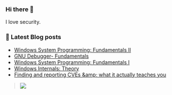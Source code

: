 ### Hi there 👋

I love security. 


### :bookmark_tabs: Latest Blog posts
<!-- BLOG-POST-LIST:START -->
- [Windows System Programming: Fundamentals II](https://arorarachit.com/blog/windows-system-programming-fundamentals-2)
- [GNU Debugger- Fundamentals](https://arorarachit.com/blog/gdb-fundamentals)
- [Windows System Programming: Fundamentals I](https://arorarachit.com/blog/windows-system-programming-fundamentals)
- [Windows Internals: Theory](https://arorarachit.com/blog/windows-internals-theory)
- [Finding and reporting CVEs &amp;amp; what it actually teaches you](https://arorarachit.com/blog/cves)
<!-- BLOG-POST-LIST:END -->


> ![](https://komarev.com/ghpvc/?username=yrach1tarora&color=green)

